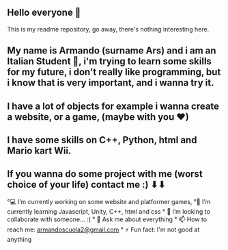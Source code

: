 ## Hello everyone 👋
This is my readme repository, go away, there's nothing interesting here.
## My name is Armando (surname Ars) and i am an Italian Student 🍕, i'm trying to learn some skills for my future, i don't really like programming, but i know that is very important, and i wanna try it. 
## I have a lot of objects for example i wanna create a website, or a game, (maybe with you ❤)
## I have some skills on C++, Python,  html and Mario kart Wii.
## If you wanna do some project with me (worst choice of your life) contact me :) ⬇⬇


°💻 I’m currently working on some website and  platformer games, 
°🌱 I’m currently learning Javascript, Unity, C++, html and css
° 👯 I’m looking to collaborate with someone... :(
° 💬 Ask me about everything
° 📫 How to reach me: armandoscuola2@gmail.com 
° ⚡ Fun fact: I'm not good at anything


